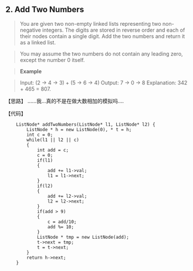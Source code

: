 ## 2. Add Two Numbers

> You are given two non-empty linked lists representing two non-negative integers. The digits are stored in reverse order and each of their nodes contain a single digit. Add the two numbers and return it as a linked list.

>You may assume the two numbers do not contain any leading zero, except the number 0 itself.

>**Example**

>Input: (2 -> 4 -> 3) + (5 -> 6 -> 4)
>Output: 7 -> 0 -> 8
>Explanation: 342 + 465 = 807.

【思路】
……我...真的不是在做大数相加的模拟吗....

【代码】
```
    ListNode* addTwoNumbers(ListNode* l1, ListNode* l2) {
		ListNode * h = new ListNode(0), * t = h;
        int c = 0;
        while(l1 || l2 || c)
        {
        	int add = c;
        	c = 0;
        	if(l1) 
			{
				add += l1->val;
				l1 = l1->next;
			}
        	if(l2) 
			{
				add += l2->val;
				l2 = l2->next;
			}
        	if(add > 9)
			{
				c = add/10;
				add %= 10;
			} 
			ListNode * tmp = new ListNode(add);
			t->next = tmp;
			t = t->next;
		}
		return h->next;
    }
```